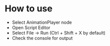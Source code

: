 # How to use

- Select AnimationPlayer node
- Open Script Editor
- Select File -> Run (Ctrl + Shift + X by default)
- Check the console for output
